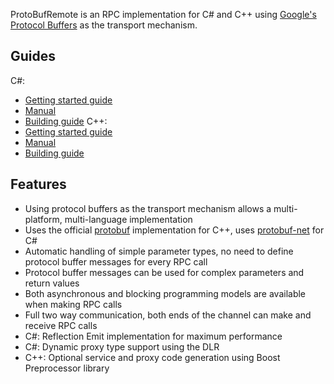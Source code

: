 ProtoBufRemote is an RPC implementation for C# and C++ using [Google's Protocol Buffers](http://code.google.com/p/protobuf) as the transport mechanism.

## Guides ##
C#:
  * [Getting started guide](GettingStartedCSharp.md)
  * [Manual](ManualCSharp.md)
  * [Building guide](BuildingCSharp.md)
C++:
  * [Getting started guide](GettingStartedCpp.md)
  * [Manual](ManualCpp.md)
  * [Building guide](BuildingCpp.md)

## Features ##
  * Using protocol buffers as the transport mechanism allows a multi-platform, multi-language implementation
  * Uses the official [protobuf](http://code.google.com/p/protobuf) implementation for C++, uses [protobuf-net](http://code.google.com/p/protobuf-net) for C#
  * Automatic handling of simple parameter types, no need to define protocol buffer messages for every RPC call
  * Protocol buffer messages can be used for complex parameters and return values
  * Both asynchronous and blocking programming models are available when making RPC calls
  * Full two way communication, both ends of the channel can make and receive RPC calls
  * C#: Reflection Emit implementation for maximum performance
  * C#: Dynamic proxy type support using the DLR
  * C++: Optional service and proxy code generation using Boost Preprocessor library